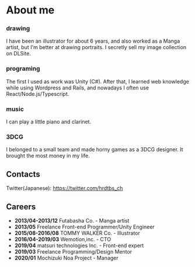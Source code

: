 # About me

### drawing

I have been an illustrator for about 6 years, and also worked as a Manga artist, but I'm better at drawing portraits. 
I secretly sell my image collection on DLSite.

### programing

The first I used as work was Unity (C#). After that, I learned web knowledge while using Wordpress and Rails, and nowadays I often use React/Node.js/Typescript.

### music

I can play a little piano and clarinet. 

### 3DCG

I belonged to a small team and made horny games as a 3DCG designer. It brought the most money in my life.

## Contacts

Twitter(Japanese): <a href="https://twitter.com/intent/user?user_id=4284612793">https://twitter.com/hrdtbs_ch</a>

## Careers

- **2013/04-2013/12** Futabasha Co. - Manga artist 
- **2013/05** Freelance Front-end Programmer/Unity Engineer
- **2015/08-2016/08** TOMMY WALKER Co. - Illustrator
- **2016/04-2019/03** Wemotion,inc. - CTO
- **2019/04** matsuri technologies Inc. - Front-end expert
- **2019/03** Freelance Programming/Design Mentor
- **2020/01** Mochizuki Noa Project - Manager
